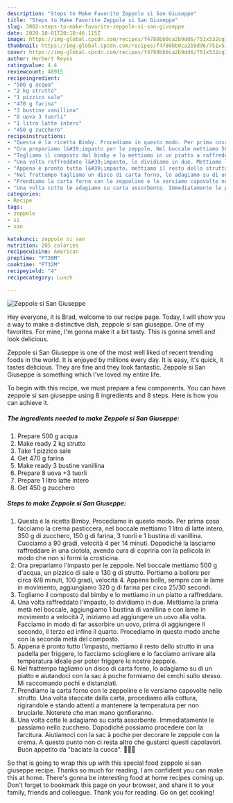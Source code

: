 ```yaml
---
description: "Steps to Make Favorite Zeppole si San Giuseppe"
title: "Steps to Make Favorite Zeppole si San Giuseppe"
slug: 3082-steps-to-make-favorite-zeppole-si-san-giuseppe
date: 2020-10-01T20:10:46.115Z
image: https://img-global.cpcdn.com/recipes/f4780bb0ca2b9dd6/751x532cq70/zeppole-si-san-giuseppe-recipe-main-photo.jpg
thumbnail: https://img-global.cpcdn.com/recipes/f4780bb0ca2b9dd6/751x532cq70/zeppole-si-san-giuseppe-recipe-main-photo.jpg
cover: https://img-global.cpcdn.com/recipes/f4780bb0ca2b9dd6/751x532cq70/zeppole-si-san-giuseppe-recipe-main-photo.jpg
author: Herbert Reyes
ratingvalue: 4.4
reviewcount: 48915
recipeingredient:
- "500 g acqua"
- "2 kg strutto"
- "1 pizzico sale"
- "470 g farina"
- "3 bustine vanillina"
- "8 uova 3 tuorli"
- "1 litro latte intero"
- "450 g zucchero"
recipeinstructions:
- "Questa é la ricetta Bimby. Procediamo in questo modo. Per prima cosa facciamo la crema pasticcera, nel boccale mettiamo 1 litro di latte intero, 350 g di zucchero, 150 g di farina, 3 tuorli e 1 bustina di vanillina. Cuociamo a 90 gradi, velocità 4 per 14 minuti. Dopodiché la lasciamo raffreddare in una ciotola, avendo cura di coprirla con la pellicola in modo che non si formi la crosticina."
- "Ora prepariamo l&#39;impasto per le zeppole. Nel boccale mettiamo 500 g d&#39;acqua, un pizzico di sale e 130 g di strutto. Portiamo a bollore per circa 6/8 minuti, 100 gradi, velocità 4. Appena bolle, sempre con le lame in movimento, aggiungiamo 320 g di farina per circa 25/30 secondi."
- "Togliamo il composto dal bimby e lo mettiamo in un piatto a raffreddare."
- "Una volta raffreddato l&#39;impasto, lo dividiamo in due. Mettiamo la prima metà nel boccale, aggiungiamo 1 bustina di vanillina e con lame in movimento a velocità 7, iniziamo ad aggiungere un uovo alla volta. Facciamo in modo di far assorbire un uovo, prima di aggiungere il secondo, il terzo ed infine il quarto. Procediamo in questo modo anche con la seconda metà del composto."
- "Appena è pronto tutto l&#39;impasto, mettiamo il resto dello strutto in una padella per friggere, lo facciamo sciogliere e lo facciamo arrivare alla temperatura ideale per poter friggere le nostre zeppole."
- "Nel frattempo tagliamo un disco di carta forno, lo adagiamo su di un piatto e aiutandoci con la sac à poche formiamo dei cerchi sullo stesso. Mi raccomando pochi e distanziati."
- "Prendiamo la carta forno con le zeppoline e le versiamo capovolte nello strutto. Una volta staccate dalla carta, procediamo alla cottura, rigirandole e stando attenti a mantenere la temperatura per non bruciarle. Noterete che man mano gonfieranno."
- "Una volta cotte le adagiamo su carta assorbente. Immediatamente le passiamo nello zucchero. Dopodiché possiamo procedere con la farcitura. Aiutiamoci con la sac à poche per decorare le zeppole con la crema. A questo punto non ci resta altro che gustarci questi capolavori. Buon appetito da &#34;baciate la cuoca&#34;. 👩‍🍳😘"
categories:
- Recipe
tags:
- zeppole
- si
- san

katakunci: zeppole si san 
nutrition: 205 calories
recipecuisine: American
preptime: "PT30M"
cooktime: "PT32M"
recipeyield: "4"
recipecategory: Lunch

---
```



![Zeppole si San Giuseppe](https://img-global.cpcdn.com/recipes/f4780bb0ca2b9dd6/751x532cq70/zeppole-si-san-giuseppe-recipe-main-photo.jpg)

Hey everyone, it is Brad, welcome to our recipe page. Today, I will show you a way to make a distinctive dish, zeppole si san giuseppe. One of my favorites. For mine, I'm gonna make it a bit tasty. This is gonna smell and look delicious.

Zeppole si San Giuseppe is one of the most well liked of recent trending foods in the world. It is enjoyed by millions every day. It is easy, it's quick, it tastes delicious. They are fine and they look fantastic. Zeppole si San Giuseppe is something which I've loved my entire life.




To begin with this recipe, we must prepare a few components. You can have zeppole si san giuseppe using 8 ingredients and 8 steps. Here is how you can achieve it.

<!--inarticleads1-->

##### The ingredients needed to make Zeppole si San Giuseppe:

1. Prepare 500 g acqua
1. Make ready 2 kg strutto
1. Take 1 pizzico sale
1. Get 470 g farina
1. Make ready 3 bustine vanillina
1. Prepare 8 uova +3 tuorli
1. Prepare 1 litro latte intero
1. Get 450 g zucchero




<!--inarticleads2-->

##### Steps to make Zeppole si San Giuseppe:

1. Questa é la ricetta Bimby. Procediamo in questo modo. Per prima cosa facciamo la crema pasticcera, nel boccale mettiamo 1 litro di latte intero, 350 g di zucchero, 150 g di farina, 3 tuorli e 1 bustina di vanillina. Cuociamo a 90 gradi, velocità 4 per 14 minuti. Dopodiché la lasciamo raffreddare in una ciotola, avendo cura di coprirla con la pellicola in modo che non si formi la crosticina.
1. Ora prepariamo l&#39;impasto per le zeppole. Nel boccale mettiamo 500 g d&#39;acqua, un pizzico di sale e 130 g di strutto. Portiamo a bollore per circa 6/8 minuti, 100 gradi, velocità 4. Appena bolle, sempre con le lame in movimento, aggiungiamo 320 g di farina per circa 25/30 secondi.
1. Togliamo il composto dal bimby e lo mettiamo in un piatto a raffreddare.
1. Una volta raffreddato l&#39;impasto, lo dividiamo in due. Mettiamo la prima metà nel boccale, aggiungiamo 1 bustina di vanillina e con lame in movimento a velocità 7, iniziamo ad aggiungere un uovo alla volta. Facciamo in modo di far assorbire un uovo, prima di aggiungere il secondo, il terzo ed infine il quarto. Procediamo in questo modo anche con la seconda metà del composto.
1. Appena è pronto tutto l&#39;impasto, mettiamo il resto dello strutto in una padella per friggere, lo facciamo sciogliere e lo facciamo arrivare alla temperatura ideale per poter friggere le nostre zeppole.
1. Nel frattempo tagliamo un disco di carta forno, lo adagiamo su di un piatto e aiutandoci con la sac à poche formiamo dei cerchi sullo stesso. Mi raccomando pochi e distanziati.
1. Prendiamo la carta forno con le zeppoline e le versiamo capovolte nello strutto. Una volta staccate dalla carta, procediamo alla cottura, rigirandole e stando attenti a mantenere la temperatura per non bruciarle. Noterete che man mano gonfieranno.
1. Una volta cotte le adagiamo su carta assorbente. Immediatamente le passiamo nello zucchero. Dopodiché possiamo procedere con la farcitura. Aiutiamoci con la sac à poche per decorare le zeppole con la crema. A questo punto non ci resta altro che gustarci questi capolavori. Buon appetito da &#34;baciate la cuoca&#34;. 👩‍🍳😘




So that is going to wrap this up with this special food zeppole si san giuseppe recipe. Thanks so much for reading. I am confident you can make this at home. There's gonna be interesting food at home recipes coming up. Don't forget to bookmark this page on your browser, and share it to your family, friends and colleague. Thank you for reading. Go on get cooking!
